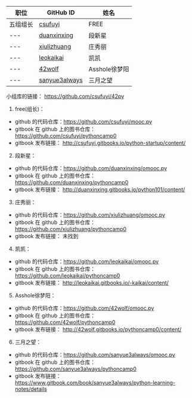 职位 | GitHub ID | 姓名
---- | ---- | ----
|五组组长 | [csufuyi](https://github.com/csufuyi) | FREE|
|---|  [duanxinxing](https://github.com/duanxinxing) | 段新星
|---|  [xiulizhuang](https://github.com/xiulizhuang) | 庄秀丽
|---|  [leokaikai](https://github.com/leokaikai) | 凯凯
|---|  [42wolf](https://github.com/42wolf) | Asshole徐梦阳
|---|  [sanyue3always](https://github.com/sanyue3always) | 三月之望
 
 
 小组库的链接：    https://github.com/csufuyi/42py
   
1. free(组长)：  
  - github 的代码仓库：https://github.com/csufuyi/mooc.py  
  - gitbook 在 github 上的图书仓库：  https://github.com/csufuyi/pythoncamp0
  - gitbook 发布链接：  http://csufuyi.gitbooks.io/python-startup/content/

2. 段新星：   
  - github 的代码仓库：https://github.com/duanxinxing/omooc.py  
  - gitbook 在 github 上的图书仓库：  https://github.com/duanxinxing/pythoncamp0
  - gitbook 发布链接：  http://duanxinxing.gitbooks.io/python101/content/

3. 庄秀丽：  
  - github 的代码仓库：https://github.com/xiulizhuang/omooc.py
  - gitbook 在 github 上的图书仓库：  https://github.com/xiulizhuang/pythoncamp0
  - gitbook 发布链接：  未找到


4. 凯凯：  
  - github 的代码仓库：https://github.com/leokaikai/omooc.py  
  - gitbook 在 github 上的图书仓库：  https://github.com/leokaikai/pythoncamp0
  - gitbook 发布链接：  http://leokaikai.gitbooks.io/-kaikai/content/


5. Asshole徐梦阳：  
  - github 的代码仓库：https://github.com/42wolf/omooc.py  
  - gitbook 在 github 上的图书仓库：  https://github.com/42wolf/pythoncamp0
  - gitbook 发布链接：  http://42wolf.gitbooks.io/pythoncamp0/content/

6. 三月之望：  
  - github 的代码仓库：https://github.com/sanyue3always/omooc.py
  - gitbook 在 github 上的图书仓库：  https://github.com/sanyue3always/pythoncamp0
  - gitbook 发布链接：  https://www.gitbook.com/book/sanyue3always/python-learning-notes/details

  

  
  
